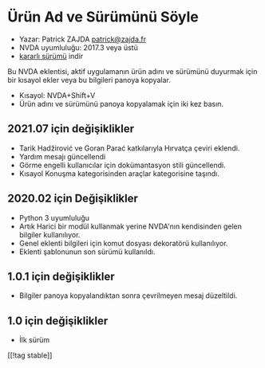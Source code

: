 # Ürün Ad ve Sürümünü Söyle #

* Yazar: Patrick ZAJDA <patrick@zajda.fr>
* NVDA uyumluluğu: 2017.3 veya üstü
* [kararlı sürümü][1] indir

Bu NVDA eklentisi, aktif uygulamanın ürün adını ve sürümünü duyurmak için
bir kısayol ekler veya bu bilgileri panoya kopyalar.

* Kısayol: NVDA+Shift+V
* Ürün adını ve sürümünü panoya kopyalamak için iki kez basın.

## 2021.07 için değişiklikler ##

* Tarik Hadžirović ve Goran Parać katkılarıyla Hırvatça çeviri eklendi.
* Yardım mesajı güncellendi
* Görme engelli kullanıcılar için dokümantasyon stili güncellendi.
* Kısayol Konuşma kategorisinden araçlar kategorisine taşındı.

## 2020.02 için Değişiklikler ##

* Python 3 uyumluluğu
* Artık Harici bir modül kullanmak yerine NVDA'nın kendisinden gelen
  bilgiler kullanılıyor.
* Genel eklenti bilgileri için komut dosyası dekoratörü kullanılıyor.
* Eklenti şablonunun son sürümü kullanıldı.

## 1.0.1 için değişiklikler ##

* Bilgiler panoya kopyalandıktan sonra çevrilmeyen mesaj düzeltildi.

## 1.0 için değişiklikler ##

* İlk sürüm

[[!tag stable]]

[1]: https://addons.nvda-project.org/files/get.php?file=spnav
